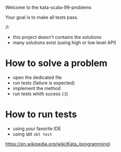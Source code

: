 Welcome to the kata-scala-99-problems

Your goal is to make all tests pass. 

/!\: 
 - this project doesn't contains the solutions
 - many solutions exist (using high or low level API)
 
 

 
# How to solve a problem
 - open the dedicated file 
 - run tests (failure is expected)
 - implement the method 
 - run tests whith sucess (:))
 
 
# How to run tests 
  - using your favorite IDE
  - using sbt ``` sbt test ```


https://en.wikipedia.org/wiki/Kata_(programming)
